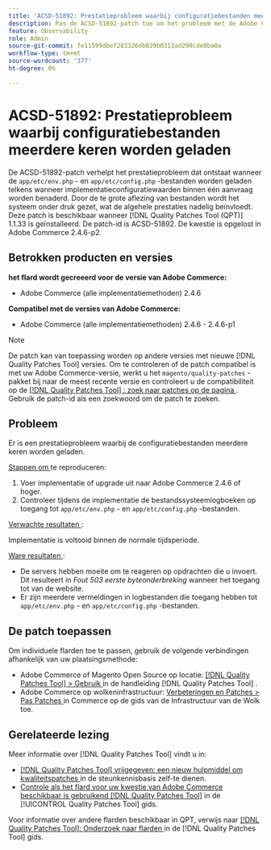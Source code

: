 ```yaml
---
title: 'ACSD-51892: Prestatieprobleem waarbij configuratiebestanden meerdere keren worden geladen'
description: Pas de ACSD-51892-patch toe om het probleem met de Adobe Commerce-prestaties op te lossen, waarbij configuratiebestanden tijdens de implementatie meerdere keren worden geladen.
feature: Observability
role: Admin
source-git-commit: fe11599dbef283326db029b0312ad290cde0ba0a
workflow-type: tm+mt
source-wordcount: '377'
ht-degree: 0%

---
```


# ACSD-51892: Prestatieprobleem waarbij configuratiebestanden meerdere keren worden geladen

De ACSD-51892-patch verhelpt het prestatieprobleem dat ontstaat wanneer de `app/etc/env.php` - en `app/etc/config.php` -bestanden worden geladen telkens wanneer implementatieconfiguratiewaarden binnen één aanvraag worden benaderd. Door de te grote aflezing van bestanden wordt het systeem onder druk gezet, wat de algehele prestaties nadelig beïnvloedt. Deze patch is beschikbaar wanneer [!DNL Quality Patches Tool (QPT)] 1.1.33 is geïnstalleerd. De patch-id is ACSD-51892. De kwestie is opgelost in Adobe Commerce 2.4.6-p2.

## Betrokken producten en versies

**het flard wordt gecreeerd voor de versie van Adobe Commerce:**

* Adobe Commerce (alle implementatiemethoden) 2.4.6

**Compatibel met de versies van Adobe Commerce:**

* Adobe Commerce (alle implementatiemethoden) 2.4.6 - 2.4.6-p1

>[!NOTE]
>
>De patch kan van toepassing worden op andere versies met nieuwe [!DNL Quality Patches Tool] versies. Om te controleren of de patch compatibel is met uw Adobe Commerce-versie, werkt u het `magento/quality-patches` -pakket bij naar de meest recente versie en controleert u de compatibiliteit op de [[!DNL Quality Patches Tool] : zoek naar patches op de pagina ](https://experienceleague.adobe.com/tools/commerce-quality-patches/index.html) . Gebruik de patch-id als een zoekwoord om de patch te zoeken.

## Probleem

Er is een prestatieprobleem waarbij de configuratiebestanden meerdere keren worden geladen.

<u> Stappen om </u> te reproduceren:

1. Voer implementatie of upgrade uit naar Adobe Commerce 2.4.6 of hoger.
1. Controleer tijdens de implementatie de bestandssysteemlogboeken op toegang tot `app/etc/env.php` - en `app/etc/config.php` -bestanden.

<u> Verwachte resultaten </u>:

Implementatie is voltooid binnen de normale tijdsperiode.

<u> Ware resultaten </u>:

* De servers hebben moeite om te reageren op opdrachten die u invoert. Dit resulteert in *Fout 503 eerste byteonderbreking* wanneer het toegang tot van de website.
* Er zijn meerdere vermeldingen in logbestanden die toegang hebben tot `app/etc/env.php` - en `app/etc/config.php` -bestanden.

## De patch toepassen

Om individuele flarden toe te passen, gebruik de volgende verbindingen afhankelijk van uw plaatsingsmethode:

* Adobe Commerce of Magento Open Source op locatie: [[!DNL Quality Patches Tool]  > Gebruik ](/help/tools/quality-patches-tool/usage.md) in de handleiding [!DNL Quality Patches Tool] .
* Adobe Commerce op wolkeninfrastructuur: [ Verbeteringen en Patches > Pas Patches ](https://experienceleague.adobe.com/docs/commerce-cloud-service/user-guide/develop/upgrade/apply-patches.html) in Commerce op de gids van de Infrastructuur van de Wolk toe.

## Gerelateerde lezing

Meer informatie over [!DNL Quality Patches Tool] vindt u in:

* [[!DNL Quality Patches Tool]  vrijgegeven: een nieuw hulpmiddel om kwaliteitspatches ](https://experienceleague.adobe.com/en/docs/commerce-knowledge-base/kb/announcements/commerce-announcements/magento-quality-patches-released-new-tool-to-self-serve-quality-patches) in de steunkennisbasis zelf-te dienen.
* [ Controle als het flard voor uw kwestie van Adobe Commerce beschikbaar is gebruikend  [!DNL Quality Patches Tool]](/help/tools/quality-patches-tool/patches-available-in-qpt/check-patch-for-magento-issue-with-magento-quality-patches.md) in de [!UICONTROL Quality Patches Tool] gids.


Voor informatie over andere flarden beschikbaar in QPT, verwijs naar [[!DNL Quality Patches Tool]: Onderzoek naar flarden ](https://experienceleague.adobe.com/tools/commerce-quality-patches/index.html) in de [!DNL Quality Patches Tool] gids.
